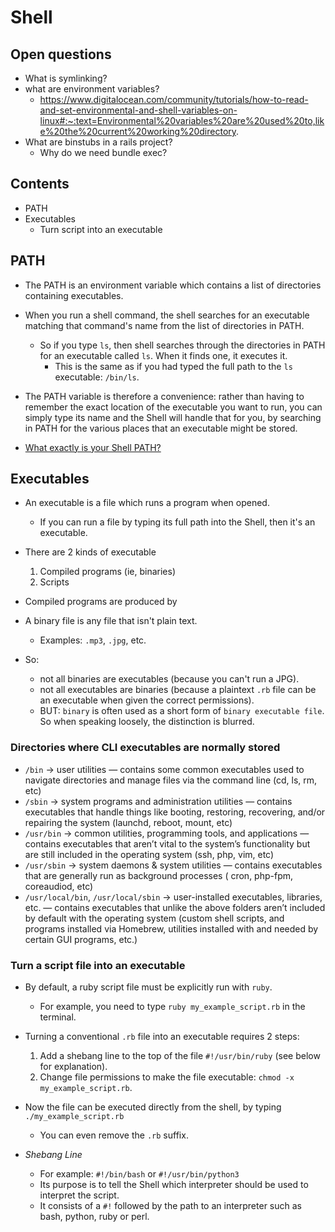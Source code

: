 # Shell

## Open questions
- What is symlinking?
- what are environment variables?
  -   https://www.digitalocean.com/community/tutorials/how-to-read-and-set-environmental-and-shell-variables-on-linux#:~:text=Environmental%20variables%20are%20used%20to,like%20the%20current%20working%20directory.
- What are binstubs in a rails project?
  - Why do we need bundle exec?

## Contents
- PATH
- Executables
  - Turn script into an executable

## PATH
- The PATH is an environment variable which contains a list of directories containing executables.
- When you run a shell command, the shell searches for an executable matching that command's name from the list of directories in PATH.
  - So if you type `ls`, then shell searches through the directories in PATH for an executable called `ls`. When it finds one, it executes it. 
    - This is the same as if you had typed the full path to the `ls` executable: `/bin/ls`.
- The PATH variable is therefore a convenience: rather than having to remember the exact location of the executable you want to run, you can simply type its name and the Shell will handle that for you, by searching in PATH for the various places that an executable might be stored.

- [What exactly is your Shell PATH?](https://medium.com/@jalendport/what-exactly-is-your-shell-path-2f076f02deb4)


## Executables
- An executable is a file which runs a program when opened.
  - If you can run a file by typing its full path into the Shell, then it's an executable.
- There are 2 kinds of executable
  1. Compiled programs (ie, binaries)
  2. Scripts
- Compiled programs are produced by 

- A binary file is any file that isn't plain text.
  - Examples: `.mp3`, `.jpg`, etc.
- So:
  - not all binaries are executables (because you can't run a JPG).
  - not all executables are binaries (because a plaintext `.rb` file can be an executable when given the correct permissions).
  - BUT: `binary` is often used as a short form of `binary executable file`. So when speaking loosely, the distinction is blurred.

### Directories where CLI executables are normally stored
- `/bin` → user utilities — contains some common executables used to navigate directories and manage files via the command line (cd, ls, rm, etc)
- `/sbin` → system programs and administration utilities — contains executables that handle things like booting, restoring, recovering, and/or repairing the system (launchd, reboot, mount, etc)
- `/usr/bin` → common utilities, programming tools, and applications — contains executables that aren’t vital to the system’s functionality but are still included in the operating system (ssh, php, vim, etc)
- `/usr/sbin` → system daemons & system utilities — contains executables that are generally run as background processes ( cron, php-fpm, coreaudiod, etc)
- `/usr/local/bin`, `/usr/local/sbin` → user-installed executables, libraries, etc. — contains executables that unlike the above folders aren’t included by default with the operating system (custom shell scripts, and programs installed via Homebrew, utilities installed with and needed by certain GUI programs, etc.)

### Turn a script file into an executable
- By default, a ruby script file must be explicitly run with `ruby`.
  - For example, you need to type `ruby my_example_script.rb` in the terminal.
- Turning a conventional `.rb` file into an executable requires 2 steps:
  1. Add a shebang line to the top of the file `#!/usr/bin/ruby` (see below for explanation).
  2. Change file permissions to make the file executable: `chmod -x my_example_script.rb`.
- Now the file can be executed directly from the shell, by typing `./my_example_script.rb`
  - You can even remove the `.rb` suffix.
  
- *Shebang Line*
  - For example: `#!/bin/bash` or `#!/usr/bin/python3`
  - Its purpose is to tell the Shell which interpreter should be used to interpret the script.
  - It consists of a `#!` followed by the path to an interpreter such as bash, python, ruby or perl.
